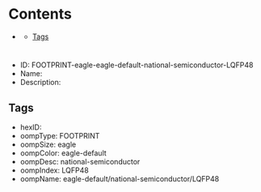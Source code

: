 



Contents
========

* [](#)
	* [Tags](#tags)

# 

- ID: FOOTPRINT-eagle-eagle-default-national-semiconductor-LQFP48
- Name: 
- Description: 

## Tags

- hexID: 
- oompType: FOOTPRINT
- oompSize: eagle
- oompColor: eagle-default
- oompDesc: national-semiconductor
- oompIndex: LQFP48
- oompName: eagle-default/national-semiconductor/LQFP48

